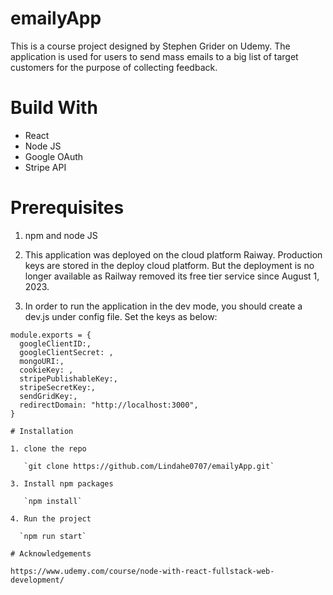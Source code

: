 # emailyApp

This is a course project designed by Stephen Grider on Udemy. The application is used for users to send mass emails to a big list of target customers for the purpose of collecting feedback.

# Build With

* React
* Node JS
* Google OAuth
* Stripe API

# Prerequisites

1. npm and node JS

2. This application was deployed on the cloud platform Raiway. Production keys are stored in the deploy cloud platform. But the deployment is no longer available as Railway removed its free tier service since August 1, 2023. 

3. In order to run the application in the dev mode, you should create a dev.js under config file. Set the keys as below:

```
module.exports = {
  googleClientID:,
  googleClientSecret: ,
  mongoURI:,
  cookieKey: ,
  stripePublishableKey:,
  stripeSecretKey:,
  sendGridKey:,
  redirectDomain: "http://localhost:3000",
}

# Installation

1. clone the repo
   
   `git clone https://github.com/Lindahe0707/emailyApp.git`
   
3. Install npm packages
    
   `npm install`

4. Run the project

  `npm run start`

# Acknowledgements

https://www.udemy.com/course/node-with-react-fullstack-web-development/

